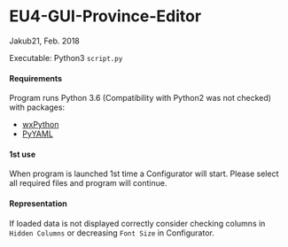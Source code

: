 # EU4-GUI-Province-Editor
Jakub21, Feb. 2018

Executable: Python3 `script.py`

#### Requirements
Program runs Python 3.6 (Compatibility with Python2 was not checked) with packages:
- [wxPython](https://www.wxpython.org/)
- [PyYAML](https://pyyaml.org/)

#### 1st use
When program is launched 1st time a Configurator will start. Please select all required files and program will continue.

#### Representation
If loaded data is not displayed correctly consider checking columns in `Hidden Columns` or decreasing `Font Size` in Configurator.
